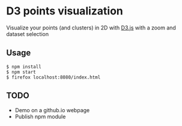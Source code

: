 D3 points visualization
=======================

Visualize your points (and clusters) in 2D with [D3.js](http://d3js.org/) with a zoom and dataset selection

Usage
-----

```
$ npm install
$ npm start
$ firefox localhost:8080/index.html
```

TODO
----

* Demo on a github.io webpage
* Publish npm module
